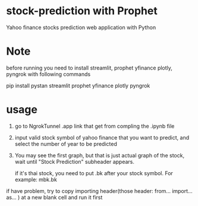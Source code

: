# stock-prediction with Prophet
Yahoo finance stocks prediction web application with Python

# Note
before running you need to install streamlit, prophet yfinance plotly, pyngrok with following commands

pip install pystan streamlit prophet yfinance plotly pyngrok

# usage
1) go to NgrokTunnel .app link that get from compling the .ipynb file
2) input valid stock symbol of yahoo finance that you want to predict, and select the number of year to be predicted
3) You may see the first graph, but that is just actual graph of the stock, wait until "Stock Prediction" subheader appears.

   if it's thai stock, you need to put .bk after your stock symbol. For example: mbk.bk

if have problem, try to copy importing header(those header: from... import... as... ) at a new blank cell and run it first
